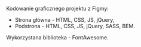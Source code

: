 Kodowanie graficznego projektu z Figmy:
* Strona główna - HTML, CSS, JS, jQuery,
* Podstrona - HTML, CSS, JS, jQuery, SASS, BEM.

Wykorzystana biblioteka - FontAwesome.
